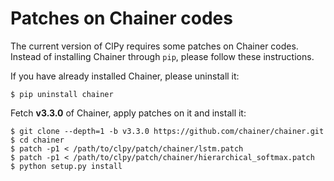 # Patches on Chainer codes

The current version of ClPy requires some patches on Chainer codes.
Instead of installing Chainer through `pip`, please follow these instructions.

If you have already installed Chainer, please uninstall it:

```console
$ pip uninstall chainer
```

Fetch **v3.3.0** of Chainer, apply patches on it and install it:
```console
$ git clone --depth=1 -b v3.3.0 https://github.com/chainer/chainer.git
$ cd chainer
$ patch -p1 < /path/to/clpy/patch/chainer/lstm.patch
$ patch -p1 < /path/to/clpy/patch/chainer/hierarchical_softmax.patch
$ python setup.py install
```

